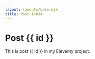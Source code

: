 ```yaml
---
layout: layouts/base.njk
title: Post 14034
---
```


# Post {{ id }}

This is post {{ id }} in my Eleventy project.
